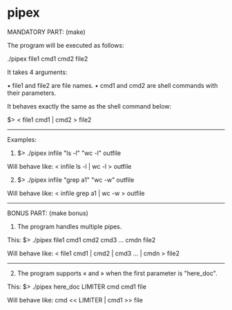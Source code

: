 # pipex

MANDATORY PART: (make)

The program will be executed as follows:

./pipex file1 cmd1 cmd2 file2

It takes 4 arguments:

• file1 and file2 are file names.
• cmd1 and cmd2 are shell commands with their parameters.

It behaves exactly the same as the shell command below:

$> < file1 cmd1 | cmd2 > file2
*********************************************************
Examples:

1) $> ./pipex infile "ls -l" "wc -l" outfile

Will behave like: < infile ls -l | wc -l > outfile

2) $> ./pipex infile "grep a1" "wc -w" outfile

Will behave like: < infile grep a1 | wc -w > outfile
_________________________________________________________
BONUS PART: (make bonus)

1. The program handles multiple pipes.

This:
$> ./pipex file1 cmd1 cmd2 cmd3 ... cmdn file2

Will behave like:
< file1 cmd1 | cmd2 | cmd3 ... | cmdn > file2

*********************************************************
2. The program supports « and » when the first parameter is "here_doc".

This:
$> ./pipex here_doc LIMITER cmd cmd1 file

Will behave like:
cmd << LIMITER | cmd1 >> file
